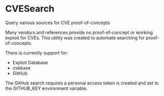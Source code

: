 # CVESearch
Query various sources for CVE proof-of-concepts

Many vendors and references provide no proof-of-concept or working exploit for CVEs. This utility was created to automate searching for proof-of-concepts.

There is currently support for:
* Exploit Database
* cvebase
* GitHub

The GitHub search requires a personal access token is created and set to the GITHUB_KEY environment variable.
